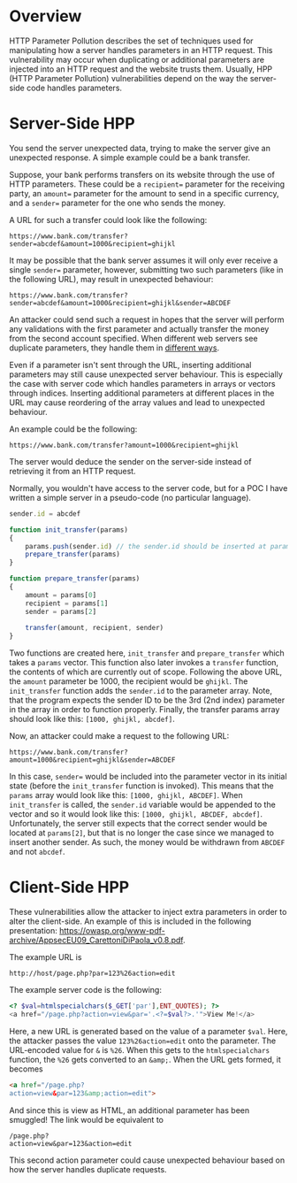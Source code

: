 # Overview
HTTP Parameter Pollution describes the set of techniques used for manipulating how a server handles parameters in an HTTP request. This vulnerability may occur when duplicating or additional parameters are injected into an HTTP request and the website trusts them. Usually, HPP (HTTP Parameter Pollution) vulnerabilities depend on the way the server-side code handles parameters.

# Server-Side HPP
You send the server unexpected data, trying to make the server give an unexpected response. A simple example could be a bank transfer.

Suppose, your bank performs transfers on its website through the use of HTTP parameters. These could be a `recipient=` parameter for the receiving party, an `amount=` parameter for the amount to send in a specific currency, and a `sender=` parameter for the one who sends the money.

A URL for such a transfer could look like the following:
```
https://www.bank.com/transfer?sender=abcdef&amount=1000&recipient=ghijkl
```

It may be possible that the bank server assumes it will only ever receive a single `sender=` parameter, however, submitting two such parameters (like in the following URL), may result in unexpected behaviour:

```
https://www.bank.com/transfer?sender=abcdef&amount=1000&recipient=ghijkl&sender=ABCDEF
```

An attacker could send such a request in hopes that the server will perform any validations with the first parameter and actually transfer the money from the second account specified. When different web servers see duplicate parameters, they handle them in [different ways](../../Web/Duplicate%20HTTP%20Parameter%20Handling.md).

Even if a parameter isn't sent through the URL, inserting additional parameters may still cause unexpected server behaviour. This is especially the case with server code which handles parameters in arrays or vectors through indices. Inserting additional parameters at different places in the URL may cause reordering of the array values and lead to unexpected behaviour.

An example could be the following:
```
https://www.bank.com/transfer?amount=1000&recipient=ghijkl
```

The server would deduce the sender on the server-side instead of retrieving it from an HTTP request.

Normally, you wouldn't have access to the server code, but for a POC I have written a simple server in a pseudo-code (no particular language).

```javascript
sender.id = abcdef

function init_transfer(params)
{
	params.push(sender.id) // the sender.id should be inserted at params[2]
	prepare_transfer(params)
}

function prepare_transfer(params)
{
	amount = params[0]
	recipient = params[1]
	sender = params[2]
	
	transfer(amount, recipient, sender)
}
```

Two functions are created here, `init_transfer` and `prepare_transfer` which takes a `params` vector. This function also later invokes a `transfer` function, the contents of which are currently out of scope. Following the above URL, the `amount` parameter be 1000, the recipient would be `ghijkl`. The `init_transfer` function adds the `sender.id` to the parameter array. Note, that the program expects the sender ID to be the 3rd (2nd index) parameter in the array in order to function properly. Finally, the transfer params array should look like this: `[1000, ghijkl, abcdef]`.

Now, an attacker could make a request to the following URL:
```
https://www.bank.com/transfer?amount=1000&recipient=ghijkl&sender=ABCDEF
```

In this case, `sender=` would be included into the parameter vector in its initial state (before the `init_transfer` function is invoked). This means that the `params` array would look like this: `[1000, ghijkl, ABCDEF]`. When `init_transfer` is called, the `sender.id` variable would be appended to the vector and so it would look like this: `[1000, ghijkl, ABCDEF, abcdef]`. Unfortunately, the server still expects that the correct sender would be located at `params[2]`, but that is no longer the case since we managed to insert another sender. As such, the money would be withdrawn from `ABCDEF` and not `abcdef`.

# Client-Side HPP
These vulnerabilities allow the attacker to inject extra parameters in order to alter the client-side. An example of this is included in the following presentation: https://owasp.org/www-pdf-archive/AppsecEU09_CarettoniDiPaola_v0.8.pdf.

The example URL is
```
http://host/page.php?par=123%26action=edit
```

The example server code is the following:
```php
<? $val=htmlspecialchars($_GET['par'],ENT_QUOTES); ?>  
<a href="/page.php?action=view&par='.<?=$val?>.'">View Me!</a>
```

Here, a new URL is generated based on the value of a parameter `$val`. Here, the attacker passes the value `123%26action=edit` onto the parameter. The URL-encoded value for `&` is `%26`. When this gets to the `htmlspecialchars` function, the `%26` gets converted to an `&amp;`. When the URL gets formed, it becomes
```html
<a href="/page.php?  
action=view&par=123&amp;action=edit">
```

And since this is view as HTML, an additional parameter has been smuggled! The link would be equivalent to 
```
/page.php?  
action=view&par=123&action=edit
```

This second action parameter could cause unexpected behaviour based on how the server handles duplicate requests.
